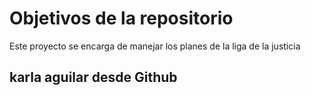 # Objetivos de la repositorio
Este proyecto se encarga de manejar los planes de la liga de la justicia

## karla aguilar desde Github
